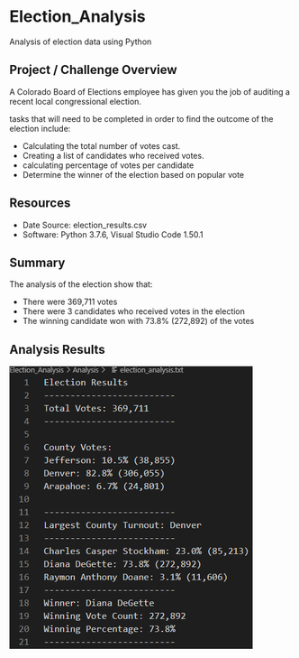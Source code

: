 # Election_Analysis
Analysis of election data using Python 

## Project / Challenge Overview 
A Colorado Board of Elections employee has given you the job of auditing a recent local congressional election.  

tasks that will need to be completed in order to find the outcome of the election include: 
- Calculating the total number of votes cast. 
- Creating a list of candidates who received votes. 
- calculating percentage of votes per candidate 
- Determine the winner of the election based on popular vote

## Resources 
- Date Source: election_results.csv
- Software: Python 3.7.6, Visual Studio Code 1.50.1

## Summary 
The analysis of the election show that: 
- There were 369,711 votes
- There were 3 candidates who received votes in the election 
- The winning candidate won with 73.8% (272,892) of the votes 


## Analysis Results 
![results](https://github.com/DonnieData/Election_Analysis/blob/main/analysis/election_results.png)


